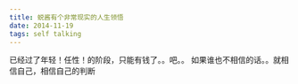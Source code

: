 ```yaml
---
title: 蜕酱有个非常现实的人生领悟
date: 2014-11-19
tags: self talking
---
```


已经过了年轻！任性！的阶段，只能有钱了。。吧。。
如果谁也不相信的话。。就相信自己，相信自己的判断

